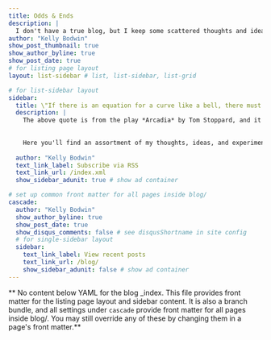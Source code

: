 ```yaml
---
title: Odds & Ends
description: |
  I don't have a true blog, but I keep some scattered thoughts and ideas here.
author: "Kelly Bodwin"
show_post_thumbnail: true
show_author_byline: true
show_post_date: true
# for listing page layout
layout: list-sidebar # list, list-sidebar, list-grid

# for list-sidebar layout
sidebar: 
  title: \"If there is an equation for a curve like a bell, there must be an equation for one like a bluebell...\"
  description: |
    The above quote is from the play *Arcadia* by Tom Stoppard, and it captures how I feel about the beauty of examining the world through a statistical lens.
  
  
    Here you'll find an assortment of my thoughts, ideas, and experiments; as well as some tutorials and updates on recent projects.  Don't expect regular updates, but feel free to poke around and see what's on my mind lately.
    
  author: "Kelly Bodwin"
  text_link_label: Subscribe via RSS
  text_link_url: /index.xml
  show_sidebar_adunit: true # show ad container

# set up common front matter for all pages inside blog/
cascade:
  author: "Kelly Bodwin"
  show_author_byline: true
  show_post_date: true
  show_disqus_comments: false # see disqusShortname in site config
  # for single-sidebar layout
  sidebar:
    text_link_label: View recent posts
    text_link_url: /blog/
    show_sidebar_adunit: false # show ad container
---
```


** No content below YAML for the blog _index. This file provides front matter for the listing page layout and sidebar content. It is also a branch bundle, and all settings under `cascade` provide front matter for all pages inside blog/. You may still override any of these by changing them in a page's front matter.**
